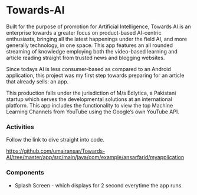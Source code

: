 # Towards-AI
Built for the purpose of promotion for Artificial Intelligence, Towards AI is an enterprise towards a greater focus on product-based AI-centric enthusiasts, bringing all the latest happenings under the field AI, and more generally technology, in one space. This app features an all rounded streaming of knowledge employing both the video-based learning and article reading straight from trusted news and blogging websites.

Since todays AI is less consumer-based as compared to an Android application, this project was my first step towards preparing for an article that already sells: an app.

This production falls under the jurisdiction of M/s Edlytica, a Pakistani startup which serves the developmental solutions at an international platform.
This app includes the functionality to view the top Machine Learning Channels from YouTube using the Google’s own YouTube API. 

### Activities
Follow the link to dive straight into code.

https://github.com/umairansar/Towards-AI/tree/master/app/src/main/java/com/example/ansarfarid/myapplication

### Components
- Splash Screen - which displays for 2 second everytime the app runs.
